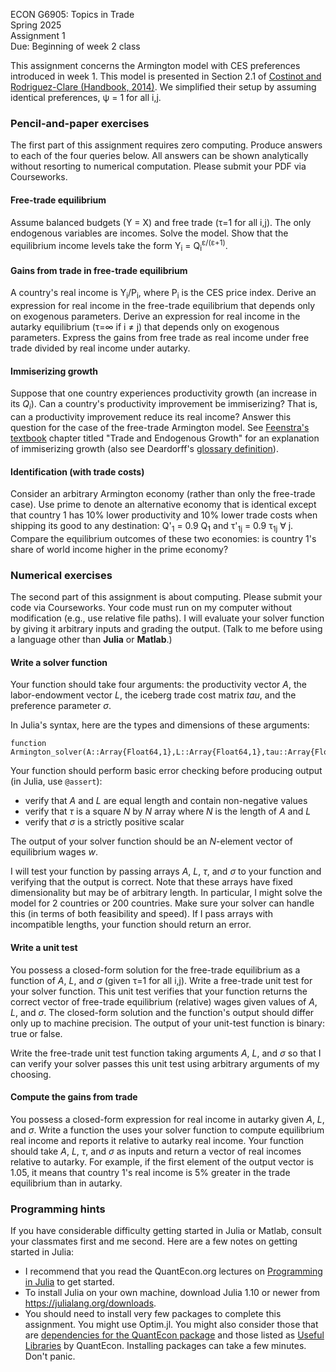 ECON G6905: Topics in Trade\
Spring 2025\
Assignment 1\
Due: Beginning of week 2 class

This assignment concerns the Armington model with CES preferences introduced in week 1.
This model is presented in Section 2.1 of [Costinot and Rodriguez-Clare (Handbook, 2014)](https://doi.org/10.1016/B978-0-444-54314-1.00004-5).
We simplified their setup by assuming identical preferences, &psi; = 1 for all i,j.

### Pencil-and-paper exercises

The first part of this assignment requires zero computing.
Produce answers to each of the four queries below.
All answers can be shown analytically without resorting to numerical computation.
Please submit your PDF via Courseworks.

#### Free-trade equilibrium

Assume balanced budgets (Y = X) and free trade (&tau;=1 for all i,j).
The only endogenous variables are incomes.
Solve the model.
Show that the equilibrium income levels take the form Y<sub>i</sub> = Q<sub>i</sub><sup>&epsilon;/(&epsilon;+1)</sup>.

#### Gains from trade in free-trade equilibrium

A country's real income is Y<sub>i</sub>/P<sub>i</sub>, where P<sub>i</sub> is the CES price index.
Derive an expression for real income in the free-trade equilibrium that depends only on exogenous parameters.
Derive an expression for real income in the autarky equilibrium (&tau;=&infin; if i &ne; j) that depends only on exogenous parameters.
Express the gains from free trade as real income under free trade divided by real income under autarky.

#### Immiserizing growth

Suppose that one country experiences productivity growth (an increase in its *Q<sub>i</sub>*).
Can a country's productivity improvement be immiserizing?
That is, can a productivity improvement reduce its real income?
Answer this question for the case of the free-trade Armington model.
See [Feenstra's textbook](https://press.princeton.edu/books/hardcover/9780691161648/advanced-international-trade) chapter titled "Trade and Endogenous Growth" for an explanation of immiserizing growth (also see Deardorff's [glossary definition](http://www-personal.umich.edu/~alandear/glossary/i.html#ImmiserizingGrowth)).

#### Identification (with trade costs)

Consider an arbitrary Armington economy (rather than only the free-trade case).
Use prime to denote an alternative economy that is identical
except that country 1 has 10% lower productivity and 10% lower trade costs when shipping its good to any destination:
Q'<sub>1</sub> = 0.9 Q<sub>1</sub>
and
&tau;'<sub>1j</sub> = 0.9 &tau;<sub>1j</sub> &forall; j.
Compare the equilibrium outcomes of these two economies:
is country 1's share of world income higher in the prime economy?

### Numerical exercises

The second part of this assignment is about computing.
Please submit your code via Courseworks.
Your code must run on my computer without modification (e.g., use relative file paths).
I will evaluate your solver function by giving it arbitrary inputs and grading the output.
(Talk to me before using a language other than **Julia** or **Matlab**.)

#### Write a solver function

Your function should take four arguments:
the productivity vector *A*,
the labor-endowment vector *L*,
the iceberg trade cost matrix *tau*,
and
the preference parameter *&sigma;*.

In Julia's syntax, here are the types and dimensions of these arguments:
```
function Armington_solver(A::Array{Float64,1},L::Array{Float64,1},tau::Array{Float64,2},sigma::Float64)
```

Your function should perform basic error checking before producing
output (in Julia, use `@assert`):
-   verify that *A* and *L* are equal length and contain non-negative values
-   verify that *&tau;* is a square *N* by *N* array where *N* is the length of *A* and *L*
-   verify that *&sigma;* is a strictly positive scalar

The output of your solver function should be an *N*-element vector of equilibrium wages *w*.

I will test your function by passing arrays *A*, *L*, *&tau;*, and *&sigma;* to your function and verifying that the output is correct.
Note that these arrays have fixed dimensionality but may be of arbitrary length.
In particular, I might solve the model for 2 countries or 200 countries.
Make sure your solver can handle this (in terms of both feasibility and speed).
If I pass arrays with incompatible lengths, your function should return an error.


#### Write a unit test

You possess a closed-form solution for the free-trade equilibrium as a function of *A*, *L*, and *&sigma;* (given &tau;=1 for all i,j).
Write a free-trade unit test for your solver function.
This unit test verifies that your function returns the correct vector of free-trade equilibrium (relative) wages given values of *A*, *L*, and *&sigma;*.
The closed-form solution and the function's output should differ only up to machine precision.
The output of your unit-test function is binary: true or false.

Write the free-trade unit test function taking arguments *A*, *L*, and *&sigma;* so that I can verify your solver passes this unit test using arbitrary arguments of my choosing.

#### Compute the gains from trade

You possess a closed-form expression for real income in autarky given *A*, *L*, and *&sigma;*.
Write a function the uses your solver function to compute equilibrium real income and reports it relative to autarky real income.
Your function should take *A*, *L*, *&tau;*, and *&sigma;* as inputs and return a vector of real incomes relative to autarky.
For example, if the first element of the output vector is 1.05, it means that country 1's real income is 5% greater in the trade equilibrium than in autarky.


### Programming hints

If you have considerable difficulty getting started in Julia or Matlab, consult your classmates first and me second.
Here are a few notes on getting started in Julia:

-   I recommend that you read the QuantEcon.org lectures on [Programming in Julia](https://lectures.quantecon.org/jl/index_learning_julia.html) to get started.
-   To install Julia on your own machine, download Julia 1.10 or newer from
    <https://julialang.org/downloads>. 
-	You should need to install very few packages to complete this assignment. You might use Optim.jl.
	You might also consider those that are [dependencies for the QuantEcon package](https://github.com/QuantEcon/QuantEcon.jl/blob/master/REQUIRE) and those listed as [Useful Libraries](https://lectures.quantecon.org/jl/julia_libraries.html) by QuantEcon.
	Installing packages can take a few minutes. Don't panic.
